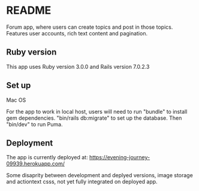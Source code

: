 # README

Forum app, where users can create topics and post in those topics. Features user accounts, rich text content and pagination.

## Ruby version

This app uses Ruby version 3.0.0 and Rails version 7.0.2.3

## Set up

Mac OS

For the app to work in local host, users will need to run "bundle" to install gem dependencies. "bin/rails db:migrate" to set up the database. Then "bin/dev" to run Puma.

## Deployment

The app is currently deployed at: <a href="https://evening-journey-09939.herokuapp.com/">https://evening-journey-09939.herokuapp.com/</a>

Some disaprity between development and deplyed versions, image storage and actiontext csss, not yet fully integrated on deployed app.
